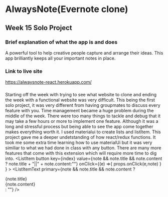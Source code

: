 # AlwaysNote(Evernote clone)
## Week 15 Solo Project
### Brief explanation of what the app is and does
 A powerful tool to help creative people capture and arrange their ideas. This app brilliantly keeps all your important notes in place.
### Link to live site
https://alwaysnote-react.herokuapp.com/
### 
 Starting off the week with trying to see what website to clone and ending the week with a functional website was very difficult. This being the first solo project, it was very different from having groupmates to discuss every feature with you. Time management became a huge problem during the middle of the week. There were too many things to tackle and debug that it may take a few hours or more to implement one feature. Although it was a long and stressful process but being able to see the app come together makes everything worth it. I used materialui to create lists and listItem. This project gave me a deeper undetstanding of how react/redux functions.
 It took me some extra time learning how to use materialUi but it was very similiar to what we had done in class with any button. There are many more features that come with this extension which will require more time to dig into.
 <ListItem
           button
           key={index}
           value={note && note.title && note.content ? note.title + "||" + note.content:""}
           onClick={(e) =>{
             props.onClick(e,note)
           }
         }
         >
           <ListItemText primary={note && note.title && note.content ? <div>{note.title}<br/>{note.content}</div>: ""}
           />

 </ListItem>
 
 
